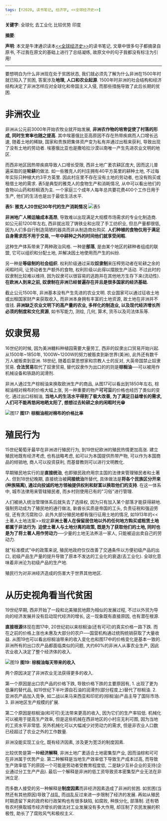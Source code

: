 ```yaml
---
tags: [Y2020, 读书笔记, 经济学, <<全球经济史>>]
---
```


**关键字**: 全球化 去工业化 比较优势 印度

**摘要**: 

**声明**: 本文是牛津通识读本[<<全球经济史>>](https://book.douban.com/subject/26345472/)的读书笔记, 文章中很多句子都摘录自原书, 不过我在原文的基础上进行了总结凝练, 故原文中的句子我都没有标注为引用!

---

要想明白为什么非洲现在处于贫困状态, 我们就必须先了解为什么非洲在1500年时就已陷入了贫困, 答案涉及**地理, 人口和农业起源**. 1500年时非洲的社会结构和经济结构决定了非洲怎样应对全球化和帝国主义入侵, 而那些措施导致了此后长期的贫困.

# 非洲农业

非洲从公元前3000年开始农牧业就开始发展, **非洲农作物的培育促使了村落的形成, 同时生育率也随之提高**. 其中埃塞俄比亚高原因不存在热带疾病而人口增长迅速, 随着土地的稀缺, 国家和贵族把集体资产变为私有并通过出租来获利, 导致出现了没有土地的劳动者. 埃塞俄比亚也是撒哈拉沙漠以南唯一产生先进农业文明的地区.

而西非地区因热带疾病导致人口增长受限, 西非土地广袤农耕区庞大, 因而这儿普遍采取的是**轮耕**的做法. 如一些雅克人的村庄拥有40平方英里的耕种土地, 不过每年实际只种植大约3平方英里. 因此村庄里不存在没有土地的劳动者, 也没有购买或租借土地的需求. 表5是典型的雅克人的食物生产和消耗情况, 从中可以看出他们的食物以山药和棕榈酒为主. 一个家庭三个成年人每年总共要花费400个工作日用于生产, 他们的生活也是出于最低生活水平.

**表5: 雅克人20世纪30年代的生产消耗情况**
![表5](/assets/images/20200504/t5.png)

**非洲地广人稀运输成本高昂**, 导致难以出现满足大规模市场需求的专业化制造商. 如公元前1200年左右, 西非就出现了铸铁业和出现了手工纺织业, 但总产量都很低, 因为人们多自行制造简陋的器具而非从制造商处购买. **人们种植的食物仅用于满足自身需求而不用于交易, 一年中耕种之外的时间他们就享受闲暇.**

这种生产体系带来了两种政治风格. 一种是**部落**, 是由某个地区的耕种者组成的联盟, 它可以组织和分配土地, 并解决因土地使用而产生的纠纷.

另一种是**等级制的社会组织**. 权利阶级通过采取**奴隶制**来压榨劳动者在轮耕之余的闲暇时间, 让劳动者生产额外的食物, 权利阶级以此得以摆脱生产活动. 不过此时的奴隶制比较难以维持, 因为奴隶可以很容易的逃跑并在其他地方生存下来(流动性). **在欧洲人到来之前, 奴隶制在非洲已经普遍存在并且是很多国家的经济基础.**

截止公元1500年, 非洲基本没有产生先进的农业文明. 农业国家可以通过征收土地或出租国家财产来获取收入, 而非洲本身拥有丰富的土地资源, 故土地在非洲并不值钱. **非洲缺乏农业文明下的高产量的农业, 多样化的制造业, 以及现代经济增长所必须的制度和文化资源**, 如书写能力, 测绘, 几何, 算术, 货币以及司法体系等.

# 奴隶贸易

16世纪的时候, 因为美洲糖料种植园需要大量劳工, 西非的奴隶出口贸易开始兴起. 从1500年~1850年, 1000W~1200W的努力被贩卖到新世界(美洲), 此外还有数千万人被贩卖到亚洲. 18世纪, 随着启蒙思想家和宗教人士的反对, 大英帝国禁止奴隶贸易. **合法贸易**取代了奴隶贸易, 替代奴隶作为出口的的则是**棕榈油**──可以被用作机械设备和铁路的润滑剂.

非洲人通过生产棕榈油来换取欧洲生产的商品, 从图17可以看出到1850年左右, 棕榈油相对棉布的价格大幅上涨, 另一种重要的物产**可可豆**的价格也经历了类似的变化. 通过出口棕榈油, **当地人的生活水平得到了极大改善, 为了满足日益增长的需求, 人们可不能再悠闲地晒太阳了, 想想过去轮耕之余的闲暇时光😁**

![图17](/assets/images/20200504/p17.png)
**图17: 棕榈油相对棉布的价格比率**

# 殖民行为

15世纪葡萄牙最早在非洲进行殖民行为, 到19世纪欧洲的殖民热情更加高涨. 建立殖民地既有经济考虑, 也有战略考虑, 如可以为本国提供热带产物, 可以作为本国商品的倾销地, 商人可以投资获利, 而基督教则可以进行文明教化.

早期殖民地实行的是**直接统治**, 也即殖民政府用宗主国的法律来管理殖民者和土著人. 但到18世纪晚期,  直接统治被**间接统治**所替代, 具体做法是**将各个民族区分开来(种族隔离), 通过向投诚的地方领袖提供权利和财富以换取他们的支持**. 在这一体系中, 城市法律用来管辖殖民者, 而乡村则使用已有的"习俗"进行管理.

人们被纳入统治管理体系后就失去了选择权, 因为只有加入某个部落才能获得耕地. 强制劳动成为了殖民地的通行做法, 新酋长实质是帝国的工头, 负责征税和强迫劳役, 还有贪污腐败😑. 此外大部分殖民地都有强行征用土地的情况, 如1913年的<<土著人土地法案>>规定**非洲土著人在保留居住地以外的任何地方购买或租赁土地都属于非法行为**. **迫使土著人与土地分离的政策, 既是为了获取他们的土地, 同时也是为了将土著人用作劳动力**──少量的土地无法养活一家人, 只能被迫出卖自己的劳动力.

就"标准模式"中的政策来说, 殖民地政府仅仅改善了交通条件以方便初级产品的出口, 初级产品生产量的提升导致了原本不发达的工业化的衰退(去工业化). 全球化意味着非洲沦为初级产品的生产地.

殖民行为对非洲经济造成的伤害大于世界其他地区.

# 从历史视角看当代贫困

19世纪早期, 西非开始了一段和北美殖民地颇为相似的发展过程, 不过以外贸为导向的经济发展并没有启动现代经济的增长, 这一现象既有直接原因, 也有潜在根源.

**直接根源**体现在图17中, 20世纪初以来棕榈油(还有可可)的真实价格一路下跌. 而在之前的价格上涨也未惠及大部分的农户──国营机构通过统购统销获取了大量收益. 从图19也可以看出棕榈油带来的收入变化也和图17中的价格变化是基本一致的. 非洲所有的出口农产品都面临类似的问题, 大约60%的非洲人从事农业生产, 因此农业收入决定了整个经济体的收入.

![图19](/assets/images/20200504/p19.png)
**图19: 棕榈油每天带来的收入**

两个原因决定了非洲农业无法获得更多的收入.

第一个原因是出口农产品的价格下跌, 导致价格下跌的主要原因有, 1. 出现了更为低廉的替代品, 如19世纪下半叶源自石油的润滑剂(部分程度上)替代了棕榈油. 2. 亚洲农产品加入竞争, 如二战以来马来西亚和印尼的(棕榈油)产品主导了国际市场. 3. 非洲地区生产规模的扩展.

第二个原因是棕榈油(和可可)无法带来更高的收入, 因为它们的生产率较低. 机械化可以被用于提高生产效率, 但是这些机械在西非地区的小村庄无利可图, 因为当地的工资水平非常低. 另外机械化可以大幅减少对劳动力的需求, 但是非农业人口数已经超过了农业之外的工作数量.

非洲没能实现工业化, 既有经济因素, 涉及更为宽泛的制度因素.

比较优势是第一种**经济解释**, 非洲土地广袤适合土地密集型产业, 因而油棕和可可在非洲属于优势产业. 第二种解释是当地生产效率低下导致生产成本过高, 而导致生产效率低下的原因一个可能是劳动者受教育程度低, 二是缺少互补企业的支持(企业通过分工生产产品). 最后一个解释是非洲的低工资导致资本密集型产业无法在非洲立足.

而多数人接受的另一种解释是**制度因素**而非经济因素造成了非洲的贫困. 如贫困(当然还有其他原因)导致了战乱, 而战乱反过来进一步限制了经济的发展. 再如从殖民时期遗留下来的政府和行政架构也有很多缺陷, 如腐败, 种族分化, 部落制. 还有牺牲农村换取城市经济增长的做法对工业发展没有多大作用, 却压制了农民发展的积极性, 助长了了腐败风气和极权主义.